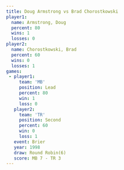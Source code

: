 ```yaml
---
title: Doug Armstrong vs Brad Chorostkowski
player1:                   
  name: Armstrong, Doug    
  percent: 80              
  wins: 1                  
  losses: 0                
player2:                   
  name: Chorostkowski, Brad
  percent: 60              
  wins: 0                  
  losses: 1                
games:
 - player1:        
     team: 'MB'    
     position: Lead
     percent: 80   
     win: 1        
     loss: 0       
   player2:          
     team: 'TR'      
     position: Second
     percent: 60     
     win: 0          
     loss: 1         
   event: Brier        
   year: 1998          
   draw: Round Robin(6)
   score: MB 7 - TR 3  
---
```

